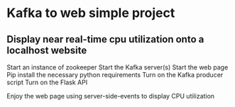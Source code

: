 # Kafka to web simple project

## Display near real-time cpu utilization onto a localhost website

Start an instance of zookeeper
Start the Kafka server(s)
Start the web page
Pip install the necessary python requirements
Turn on the Kafka producer script
Turn on the Flask API

Enjoy the web page using server-side-events to display CPU utilization
